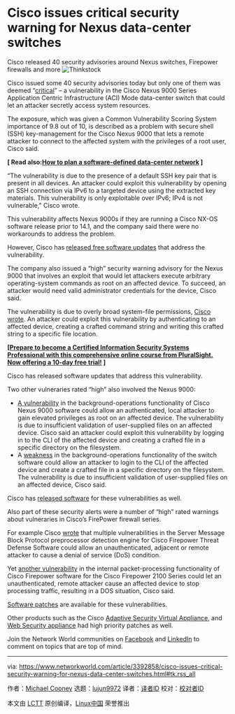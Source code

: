 [#]: collector: (lujun9972)
[#]: translator: ( )
[#]: reviewer: ( )
[#]: publisher: ( )
[#]: url: ( )
[#]: subject: (Cisco issues critical security warning for Nexus data-center switches)
[#]: via: (https://www.networkworld.com/article/3392858/cisco-issues-critical-security-warning-for-nexus-data-center-switches.html#tk.rss_all)
[#]: author: (Michael Cooney https://www.networkworld.com/author/Michael-Cooney/)

Cisco issues critical security warning for Nexus data-center switches
======
Cisco released 40 security advisories around Nexus switches, Firepower firewalls and more
![Thinkstock][1]

Cisco issued some 40 security advisories today but only one of them was deemed “[critical][2]” – a vulnerability in the Cisco Nexus 9000 Series Application Centric Infrastructure (ACI) Mode data-center switch that could let an attacker secretly access system resources.

The exposure, which was given a Common Vulnerability Scoring System importance of 9.8 out of 10, is described as a problem with secure shell (SSH) key-management for the Cisco Nexus 9000 that lets a remote attacker to connect to the affected system with the privileges of a root user, Cisco said.

**[ Read also:[How to plan a software-defined data-center network][3] ]**

“The vulnerability is due to the presence of a default SSH key pair that is present in all devices. An attacker could exploit this vulnerability by opening an SSH connection via IPv6 to a targeted device using the extracted key materials. This vulnerability is only exploitable over IPv6; IPv4 is not vulnerable," Cisco wrote.

This vulnerability affects Nexus 9000s if they are running a Cisco NX-OS software release prior to 14.1, and the company said there were no workarounds to address the problem.

However, Cisco has [released free software updates][4] that address the vulnerability.

The company also issued a “high” security warning advisory for the Nexus 9000 that involves an exploit that would let attackers execute arbitrary operating-system commands as root on an affected device. To succeed, an attacker would need valid administrator credentials for the device, Cisco said.

The vulnerability is due to overly broad system-file permissions, [Cisco wrote][5]. An attacker could exploit this vulnerability by authenticating to an affected device, creating a crafted command string and writing this crafted string to a specific file location.

**[[Prepare to become a Certified Information Security Systems Professional with this comprehensive online course from PluralSight. Now offering a 10-day free trial!][6] ]**

Cisco has released software updates that address this vulnerability.

Two other vulneraries rated “high” also involved the Nexus 9000:

  * [A vulnerability][7] in the background-operations functionality of Cisco Nexus 9000 software could allow an authenticated, local attacker to gain elevated privileges as root on an affected device. The vulnerability is due to insufficient validation of user-supplied files on an affected device. Cisco said an attacker could exploit this vulnerability by logging in to the CLI of the affected device and creating a crafted file in a specific directory on the filesystem.
  * A [weakness][7] in the background-operations functionality of the switch software could allow an attacker to login to the CLI of the affected device and create a crafted file in a specific directory on the filesystem. The vulnerability is due to insufficient validation of user-supplied files on an affected device, Cisco said.



Cisco has [released software][4] for these vulnerabilities as well.

Also part of these security alerts were a number of “high” rated warnings about vulneraries in Cisco’s FirePower firewall series.

For example Cisco [wrote][8] that multiple vulnerabilities in the Server Message Block Protocol preprocessor detection engine for Cisco Firepower Threat Defense Software could allow an unauthenticated, adjacent or remote attacker to cause a denial of service (DoS) condition.

Yet [another vulnerability][9] in the internal packet-processing functionality of Cisco Firepower software for the Cisco Firepower 2100 Series could let an unauthenticated, remote attacker cause an affected device to stop processing traffic, resulting in a DOS situation, Cisco said.

[Software patches][4] are available for these vulnerabilities.

Other products such as the Cisco [Adaptive Security Virtual Appliance][10], and [Web Security appliance][11] had high priority patches as well.

Join the Network World communities on [Facebook][12] and [LinkedIn][13] to comment on topics that are top of mind.

--------------------------------------------------------------------------------

via: https://www.networkworld.com/article/3392858/cisco-issues-critical-security-warning-for-nexus-data-center-switches.html#tk.rss_all

作者：[Michael Cooney][a]
选题：[lujun9972][b]
译者：[译者ID](https://github.com/译者ID)
校对：[校对者ID](https://github.com/校对者ID)

本文由 [LCTT](https://github.com/LCTT/TranslateProject) 原创编译，[Linux中国](https://linux.cn/) 荣誉推出

[a]: https://www.networkworld.com/author/Michael-Cooney/
[b]: https://github.com/lujun9972
[1]: https://images.idgesg.net/images/article/2018/02/lock_broken_unlocked_binary_code_security_circuits_protection_privacy_thinkstock_873916354-100750739-large.jpg
[2]: https://tools.cisco.com/security/center/content/CiscoSecurityAdvisory/cisco-sa-20190501-nexus9k-sshkey
[3]: https://www.networkworld.com/article/3284352/data-center/how-to-plan-a-software-defined-data-center-network.html
[4]: https://www.cisco.com/c/en/us/about/legal/cloud-and-software/end_user_license_agreement.html
[5]: https://tools.cisco.com/security/center/content/CiscoSecurityAdvisory/cisco-sa-20190501-nexus9k-rpe
[6]: https://pluralsight.pxf.io/c/321564/424552/7490?u=https%3A%2F%2Fwww.pluralsight.com%2Fpaths%2Fcertified-information-systems-security-professional-cisspr
[7]: https://tools.cisco.com/security/center/content/CiscoSecurityAdvisory/cisco-sa-20190501-aci-hw-clock-util
[8]: https://tools.cisco.com/security/center/content/CiscoSecurityAdvisory/cisco-sa-20190501-frpwr-smb-snort
[9]: https://tools.cisco.com/security/center/content/CiscoSecurityAdvisory/cisco-sa-20190501-frpwr-dos
[10]: https://tools.cisco.com/security/center/content/CiscoSecurityAdvisory/cisco-sa-20190501-asa-ipsec-dos
[11]: https://tools.cisco.com/security/center/content/CiscoSecurityAdvisory/cisco-sa-20190501-wsa-privesc
[12]: https://www.facebook.com/NetworkWorld/
[13]: https://www.linkedin.com/company/network-world
